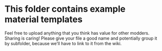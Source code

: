 # This folder contains example material templates

Feel free to upload anything that you think has value for other modders. Sharing is caring! Please give your file a good name and potentially group it by subfolder, because we'll have to link to it from the wiki.
